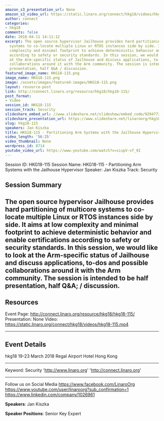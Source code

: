 ```yaml
---
amazon_s3_presentation_url: None
amazon_s3_video_url: https://static.linaro.org/connect/hkg18/videos/hkg18-115.mp4
author: connect
categories:
- hkg18
comments: false
date: 2018-04-11 14:11:12
excerpt: The open source hypervisor Jailhouse provides hard partitioning of multicore
  systems to co-locate multiple Linux or RTOS instances side by side. It aims at low
  complexity and minimal footprint to achieve deterministic behavior and enable certifications
  according to safety or security standards. In this session, we would like to look
  at the Arm-specific status of Jailhouse and discuss applications, to-dos and possible
  collaborations around it with the Arm community. The session is intended to be half
  presentation, half Q&A / discussion.
featured_image_name: HKG18-115.png
image_name: HKG18-115.png
image: /assets/images/featured-images/HKG18-115.png
layout: resource-post
link: http://connect.linaro.org/resource/hkg18/hkg18-115/
post_format:
- Video
session_id: HKG18-115
session_track: Security
slideshare_embed_url: //www.slideshare.net/slideshow/embed_code/92947728
slideshare_presentation_url: https://www.slideshare.net/linaroorg/hkg18-115-partitioning-arm-systems-with-the-jailhouse-hypervisor
slug: hkg18-115
speakers: Jan Kiszka
title: HKG18-115 - Partitioning Arm Systems with the Jailhouse Hypervisor
video_length: '56:25'
video_thumbnail: None
wordpress_id: 8714
youtube_video_url: https://www.youtube.com/watch?v=sispV-vf_9I
---
```


Session ID: HKG18-115
Session Name: HKG18-115 - Partitioning Arm Systems with the Jailhouse Hypervisor
Speaker: Jan Kiszka
Track: Security

## Session Summary

## The open source hypervisor Jailhouse provides hard partitioning of multicore systems to co-locate multiple Linux or RTOS instances side by side. It aims at low complexity and minimal footprint to achieve deterministic behavior and enable certifications according to safety or security standards. In this session, we would like to look at the Arm-specific status of Jailhouse and discuss applications, to-dos and possible collaborations around it with the Arm community. The session is intended to be half presentation, half Q&A; / discussion.

## Resources

Event Page: http://connect.linaro.org/resource/hkg18/hkg18-115/
Presentation: None
Video: https://static.linaro.org/connect/hkg18/videos/hkg18-115.mp4

---

## Event Details

hkg18
19-23 March 2018
Regal Airport Hotel Hong Kong

---

Keyword: Security
'http://www.linaro.org'
'http://connect.linaro.org'

---

Follow us on Social Media
https://www.facebook.com/LinaroOrg
https://www.youtube.com/user/linaroorg?sub_confirmation=1
https://www.linkedin.com/company/1026961

**Speakers**: Jan Kiszka

**Speaker Positions**: Senior Key Expert